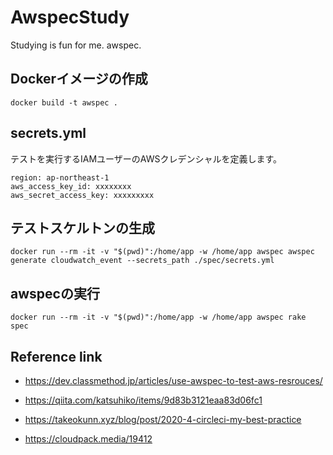 # AwspecStudy
Studying is fun for me. awspec.

## Dockerイメージの作成

```
docker build -t awspec .
```

## secrets.yml

テストを実行するIAMユーザーのAWSクレデンシャルを定義します。  

```
region: ap-northeast-1
aws_access_key_id: xxxxxxxx
aws_secret_access_key: xxxxxxxxx
```

## テストスケルトンの生成

```
docker run --rm -it -v "$(pwd)":/home/app -w /home/app awspec awspec generate cloudwatch_event --secrets_path ./spec/secrets.yml
```

## awspecの実行

```
docker run --rm -it -v "$(pwd)":/home/app -w /home/app awspec rake spec 
```

## Reference link

* https://dev.classmethod.jp/articles/use-awspec-to-test-aws-resrouces/

* https://qiita.com/katsuhiko/items/9d83b3121eaa83d06fc1

* https://takeokunn.xyz/blog/post/2020-4-circleci-my-best-practice

* https://cloudpack.media/19412
